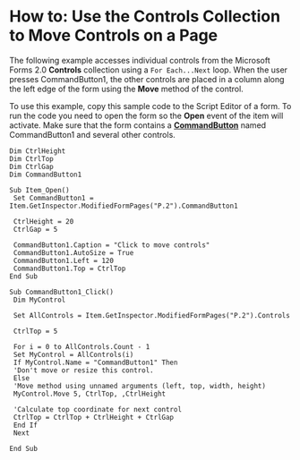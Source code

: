 
# How to: Use the Controls Collection to Move Controls on a Page

The following example accesses individual controls from the Microsoft Forms 2.0  **Controls** collection using a `For Each...Next` loop. When the user presses CommandButton1, the other controls are placed in a column along the left edge of the form using the **Move** method of the control.

To use this example, copy this sample code to the Script Editor of a form. To run the code you need to open the form so the  **Open** event of the item will activate. Make sure that the form contains a **[CommandButton](bb2bcfaa-e7a5-cedc-2ed7-bcc17a4d8fb6.md)** named CommandButton1 and several other controls.



```
Dim CtrlHeight 
Dim CtrlTop 
Dim CtrlGap 
Dim CommandButton1 
 
Sub Item_Open() 
 Set CommandButton1 = Item.GetInspector.ModifiedFormPages("P.2").CommandButton1 
 
 CtrlHeight = 20 
 CtrlGap = 5 
 
 CommandButton1.Caption = "Click to move controls" 
 CommandButton1.AutoSize = True 
 CommandButton1.Left = 120 
 CommandButton1.Top = CtrlTop 
End Sub 
 
Sub CommandButton1_Click() 
 Dim MyControl 
 
 Set AllControls = Item.GetInspector.ModifiedFormPages("P.2").Controls 
 
 CtrlTop = 5 
 
 For i = 0 to AllControls.Count - 1 
 Set MyControl = AllControls(i) 
 If MyControl.Name = "CommandButton1" Then 
 'Don't move or resize this control. 
 Else 
 'Move method using unnamed arguments (left, top, width, height) 
 MyControl.Move 5, CtrlTop, ,CtrlHeight 
 
 'Calculate top coordinate for next control 
 CtrlTop = CtrlTop + CtrlHeight + CtrlGap 
 End If 
 Next 
 
End Sub
```

